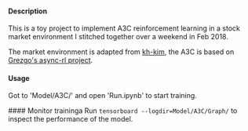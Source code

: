 #### Description
This is a toy project to implement A3C reinforcement learning in a stock market environment I stitched together over a weekend in Feb 2018.

The market environment is adapted from [kh-kim](https://github.com/kh-kim/stock_market_reinforcement_learning/blob/master/market_env.py), the A3C is based on [Grezgo's async-rl project](https://github.com/Grzego/async-rl/blob/master/a3c/train.py).

#### Usage
Got to 'Model/A3C/' and open 'Run.ipynb' to start training.

#### Monitor traininga
Run ```tensorboard --logdir=Model/A3C/Graph/``` to inspect the performance of the model.
